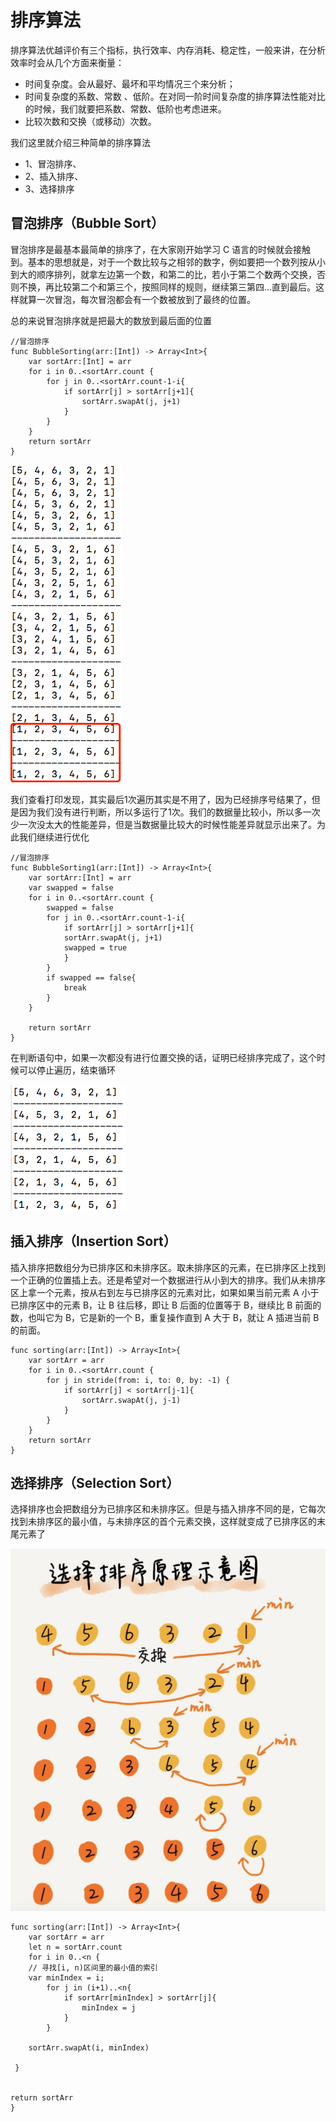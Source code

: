 # 排序算法 

 

排序算法优越评价有三个指标，执行效率、内存消耗、稳定性，一般来讲，在分析效率时会从几个方面来衡量：
- 时间复杂度。会从最好、最坏和平均情况三个来分析；
- 时间复杂度的系数、常数 、低阶。在对同一阶时间复杂度的排序算法性能对比的时候，我们就要把系数、常数、低阶也考虑进来。
- 比较次数和交换（或移动）次数。
 

我们这里就介绍三种简单的排序算法
- 1、冒泡排序、
- 2、插入排序、
- 3、选择排序

## 冒泡排序（Bubble Sort）

冒泡排序是最基本最简单的排序了，在大家刚开始学习 C 语言的时候就会接触到。基本的思想就是，对于一个数比较与之相邻的数字，例如要把一个数列按从小到大的顺序排列，就拿左边第一个数，和第二的比，若小于第二个数两个交换，否则不换，再比较第二个和第三个，按照同样的规则，继续第三第四…直到最后。这样就算一次冒泡，每次冒泡都会有一个数被放到了最终的位置。
 
总的来说冒泡排序就是把最大的数放到最后面的位置


```
//冒泡排序
func BubbleSorting(arr:[Int]) -> Array<Int>{
    var sortArr:[Int] = arr
    for i in 0..<sortArr.count {
        for j in 0..<sortArr.count-1-i{
            if sortArr[j] > sortArr[j+1]{
                sortArr.swapAt(j, j+1)
            }
        }
    }
    return sortArr
}
```

![](https://github.com/SunshineBrother/LeetCodeStudy/blob/master/算法/简单排序算法/冒泡排序.png)

我们查看打印发现，其实最后1次遍历其实是不用了，因为已经排序号结果了，但是因为我们没有进行判断，所以多运行了1次。我们的数据量比较小，所以多一次少一次没太大的性能差异，但是当数据量比较大的时候性能差异就显示出来了。为此我们继续进行优化


```
//冒泡排序
func BubbleSorting1(arr:[Int]) -> Array<Int>{
    var sortArr:[Int] = arr
    var swapped = false
    for i in 0..<sortArr.count {
        swapped = false
        for j in 0..<sortArr.count-1-i{
            if sortArr[j] > sortArr[j+1]{
            sortArr.swapAt(j, j+1)
            swapped = true
            }
        }
        if swapped == false{
            break
        }
    }

    return sortArr
}
```
在判断语句中，如果一次都没有进行位置交换的话，证明已经排序完成了，这个时候可以停止遍历，结束循环

![](https://github.com/SunshineBrother/LeetCodeStudy/blob/master/算法/简单排序算法/冒泡排序1.png)


## 插入排序（Insertion Sort）

插入排序把数组分为已排序区和未排序区。取未排序区的元素，在已排序区上找到一个正确的位置插上去。还是希望对一个数据进行从小到大的排序。我们从未排序区上拿一个元素，按从右到左与已排序区的元素对比，如果如果当前元素 A 小于已排序区中的元素 B，让 B 往后移，即让 B 后面的位置等于 B，继续比 B 前面的数，也叫它为 B，它是新的一个 B，重复操作直到 A 大于 B，就让 A 插进当前 B 的前面。
 
```
func sorting(arr:[Int]) -> Array<Int>{
    var sortArr = arr
    for i in 0..<sortArr.count {
        for j in stride(from: i, to: 0, by: -1) {
            if sortArr[j] < sortArr[j-1]{
                sortArr.swapAt(j, j-1)
            }
        }
    }
    return sortArr
}
```







## 选择排序（Selection Sort）


选择排序也会把数组分为已排序区和未排序区。但是与插入排序不同的是，它每次找到未排序区的最小值，与未排序区的首个元素交换，这样就变成了已排序区的末尾元素了

![](https://github.com/SunshineBrother/LeetCodeStudy/blob/master/算法/简单排序算法/选择排序.png)

```
func sorting(arr:[Int]) -> Array<Int>{
    var sortArr = arr
    let n = sortArr.count
    for i in 0..<n {
    // 寻找[i, n)区间里的最小值的索引
    var minIndex = i;
        for j in (i+1)..<n{
            if sortArr[minIndex] > sortArr[j]{
                minIndex = j
            }
        }

    sortArr.swapAt(i, minIndex)
 
 }


return sortArr
}
```


